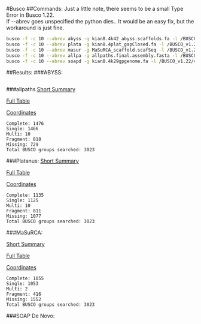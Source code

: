 #Busco
##Commands:
Just a little note, there seems to be a small Type Error in Busco 1.22.  
If --abrev goes unspecified the python dies..  It would be an easy fix, but the
workaround is just fine.
```bash
busco -f -c 10 --abrev abyss -g kian8.4k42_abyss.scaffolds.fa -l /BUSCO_v1.22/vertebrata > abyss_busco.log &
busco -f -c 10 --abrev plata -g kian8.4plat_gapClosed.fa -l /BUSCO_v1.22/vertebrata > platanus_busco.log &
busco -f -c 10 --abrev masur -g MaSuRCA_scaffold.scafSeq -l /BUSCO_v1.22/vertebrata > masurca_busco.log &
busco -f -c 10 --abrev allpa -g allpaths.final.assembly.fasta -l /BUSCO_v1.22/vertebrata > allpaths_busco.log &
busco -f -c 10 --abrev soapd -g kian8.4k29gpgenome.fa -l /BUSCO_v1.22/vertebrata > soap_busco.log &
```
##Results:
###ABYSS:
```
```
###allpaths
[Short Summary](../results/busco_stats/allpaths/short_summary_allpa)

[Full Table](../results/busco_stats/allpaths/full_table_allpa)

[Coordinates](../results/busco_stats/allpaths/coordinates_allpa)

```
Complete: 1476
Single: 1466
Multi: 10
Fragment: 818
Missing: 729
Total BUSCO groups searched: 3023
```
###Platanus:
[Short Summary](../results/busco_stats/platanus/short_summary_plata)

[Full Table](../results/busco_stats/platanus/full_table_plata)

[Coordinates](../results/busco_stats/platanus/coordinates_plata)

```
Complete: 1135
Single: 1125
Multi: 10
Fragment: 811
Missing: 1077
Total BUSCO groups searched: 3023
```
###MaSuRCA:

[Short Summary](../results/busco_stats/masurca/short_summary_masurca)

[Full Table](../results/busco_stats/masurca/full_table_masurca)

[Coordinates](../results/busco_stats/masurca/coordinates_masurca)

```
Complete: 1055
Single: 1053
Multi: 2
Fragment: 416
Missing: 1552
Total BUSCO groups searched: 3023
```
###SOAP De Novo:
```
```
